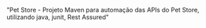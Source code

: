 "Pet Store - Projeto Maven para automação das APIs do Pet Store, utilizando java, junit, Rest Assured"  
